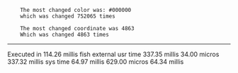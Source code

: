         The most changed color was: #000000
        which was changed 752065 times

        The most changed coordinate was 4863
        Which was changed 4863 times


________________________________________________________
Executed in  114.26 millis    fish           external
   usr time  337.35 millis   34.00 micros  337.32 millis
   sys time   64.97 millis  629.00 micros   64.34 millis


